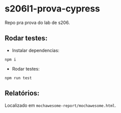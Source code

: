 # s206l1-prova-cypress
Repo pra prova do lab de s206.

## Rodar testes:
- Instalar dependencias:
```
npm i
```

- Rodar testes:
```
npm run test
```

## Relatórios:

Localizado em `mochawesome-report/mochawesome.html`.
